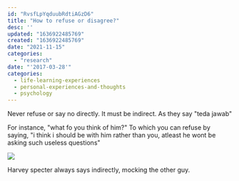 ```yaml
---
id: "RvsfLpYqduubRdtiAGzD6"
title: "How to refuse or disagree?"
desc: ''
updated: "1636922485769"
created: "1636922485769"
date: "2021-11-15"
categories: 
  - "research"
date: "'2017-03-28'"
categories:
  - life-learning-experiences
  - personal-experiences-and-thoughts
  - psychology
---
```


Never refuse or say no directly. It must be indirect. As they say "teda jawab"

For instance, "what fo you think of him?" To which you can refuse by saying, "i think i should be with him rather than you, atleast he wont be asking such useless questions"

![](http://i0.wp.com/aakashkathuria.files.wordpress.com/2017/03/screenshot_2017-03-28-21-09-35-1.png?w=528)

Harvey specter always says indirectly, mocking the other guy.
